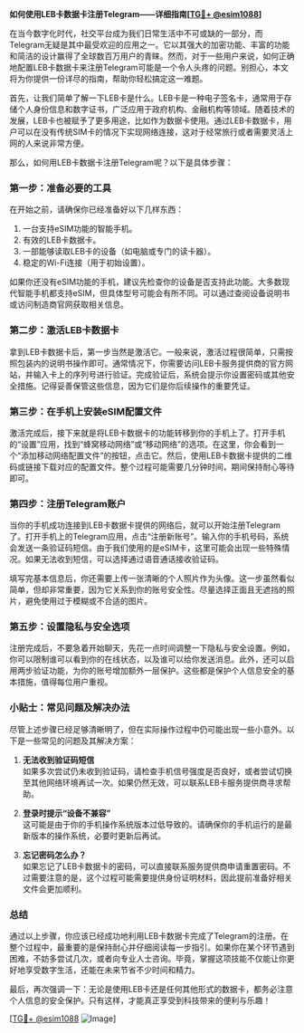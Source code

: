 **如何使用LEB卡数据卡注册Telegram——详细指南[[TG💪+ @esim1088](https://t.me/s/esim1088)]**

在当今数字化时代，社交平台成为我们日常生活中不可或缺的一部分，而Telegram无疑是其中最受欢迎的应用之一。它以其强大的加密功能、丰富的功能和简洁的设计赢得了全球数百万用户的青睐。然而，对于一些用户来说，如何正确地配置LEB卡数据卡来注册Telegram可能是一个令人头疼的问题。别担心，本文将为你提供一份详尽的指南，帮助你轻松搞定这一难题。

首先，让我们简单了解一下LEB卡是什么。LEB卡是一种电子签名卡，通常用于存储个人身份信息和数字证书，广泛应用于政府机构、金融机构等领域。随着技术的发展，LEB卡也被赋予了更多用途，比如作为数据卡使用。通过LEB卡数据卡，用户可以在没有传统SIM卡的情况下实现网络连接，这对于经常旅行或者需要灵活上网的人来说非常方便。

那么，如何用LEB卡数据卡注册Telegram呢？以下是具体步骤：

### 第一步：准备必要的工具

在开始之前，请确保你已经准备好以下几样东西：
1. 一台支持eSIM功能的智能手机。
2. 有效的LEB卡数据卡。
3. 一部能够读取LEB卡的设备（如电脑或专门的读卡器）。
4. 稳定的Wi-Fi连接（用于初始设置）。

如果你还没有eSIM功能的手机，建议先检查你的设备是否支持此功能。大多数现代智能手机都支持eSIM，但具体型号可能会有所不同。可以通过查阅设备说明书或访问制造商官网获取相关信息。

### 第二步：激活LEB卡数据卡

拿到LEB卡数据卡后，第一步当然是激活它。一般来说，激活过程很简单，只需按照包装内的说明书操作即可。通常情况下，你需要访问LEB卡服务提供商的官方网站，并输入卡上的序列号进行验证。完成验证后，系统会提示你设置密码或其他安全措施。记得妥善保管这些信息，因为它们是你后续操作的重要凭证。

### 第三步：在手机上安装eSIM配置文件

激活完成后，接下来就是将LEB卡数据卡的功能转移到你的手机上了。打开手机的“设置”应用，找到“蜂窝移动网络”或“移动网络”的选项。在这里，你会看到一个“添加移动网络配置文件”的按钮，点击它。然后，使用LEB卡数据卡提供的二维码或链接下载对应的配置文件。整个过程可能需要几分钟时间，期间保持耐心等待即可。

### 第四步：注册Telegram账户

当你的手机成功连接到LEB卡数据卡提供的网络后，就可以开始注册Telegram了。打开手机上的Telegram应用，点击“注册新账号”。输入你的手机号码，系统会发送一条验证码短信。由于我们使用的是eSIM卡，这里可能会出现一些特殊情况。如果无法收到短信，可以选择通过语音通话接收验证码。

填写完基本信息后，你还需要上传一张清晰的个人照片作为头像。这一步虽然看似简单，但却非常重要，因为它关系到你的账号安全性。尽量选择正面且无遮挡的照片，避免使用过于模糊或不合适的图片。

### 第五步：设置隐私与安全选项

注册完成后，不要急着开始聊天，先花一点时间调整一下隐私与安全设置。例如，你可以限制谁可以看到你的在线状态，以及谁可以给你发送消息。此外，还可以启用两步验证功能，为你的账号增加额外一层保护。这些都是保护个人信息安全的基本措施，值得每位用户重视。

### 小贴士：常见问题及解决办法

尽管上述步骤已经足够清晰明了，但在实际操作过程中仍可能出现一些小意外。以下是一些常见的问题及其解决方案：

1. **无法收到验证码短信**  
   如果多次尝试仍未收到验证码，请检查手机信号强度是否良好，或者尝试切换至其他网络环境再试一次。如果仍然无效，可以联系LEB卡服务提供商寻求帮助。

2. **登录时提示“设备不兼容”**  
   这可能是由于你的手机操作系统版本过低导致的。请确保你的手机运行的是最新版本的操作系统，必要时更新后再试。

3. **忘记密码怎么办？**  
   如果忘记了LEB卡数据卡的密码，可以直接联系服务提供商申请重置密码。不过需要注意的是，这个过程可能需要提供身份证明材料，因此提前准备好相关文件会更加顺利。

### 总结

通过以上步骤，你应该已经成功地利用LEB卡数据卡完成了Telegram的注册。在整个过程中，最重要的是保持耐心并仔细阅读每一步指引。如果你在某个环节遇到困难，不妨多尝试几次，或者向专业人士咨询。毕竟，掌握这项技能不仅能让你更好地享受数字生活，还能在未来节省不少时间和精力。

最后，再次强调一下：无论是使用LEB卡还是任何其他形式的数据卡，都务必注意个人信息的安全保护。只有这样，才能真正享受到科技带来的便利与乐趣！

[[TG💪+ @esim1088](https://t.me/s/esim1088) ![Image](https://i.postimg.cc/4NQfJmqS/Snipaste-2025-05-13-00-14-12.png)]